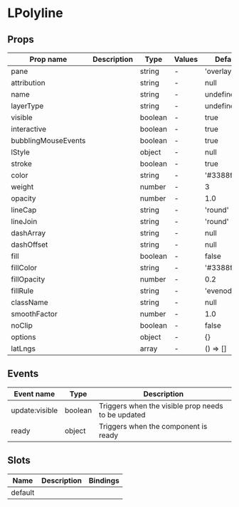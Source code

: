 # LPolyline

## Props

| Prop name           | Description | Type    | Values | Default       |
| ------------------- | ----------- | ------- | ------ | ------------- |
| pane                |             | string  | -      | 'overlayPane' |
| attribution         |             | string  | -      | null          |
| name                |             | string  | -      | undefined     |
| layerType           |             | string  | -      | undefined     |
| visible             |             | boolean | -      | true          |
| interactive         |             | boolean | -      | true          |
| bubblingMouseEvents |             | boolean | -      | true          |
| lStyle              |             | object  | -      | null          |
| stroke              |             | boolean | -      | true          |
| color               |             | string  | -      | '#3388ff'     |
| weight              |             | number  | -      | 3             |
| opacity             |             | number  | -      | 1.0           |
| lineCap             |             | string  | -      | 'round'       |
| lineJoin            |             | string  | -      | 'round'       |
| dashArray           |             | string  | -      | null          |
| dashOffset          |             | string  | -      | null          |
| fill                |             | boolean | -      | false         |
| fillColor           |             | string  | -      | '#3388ff'     |
| fillOpacity         |             | number  | -      | 0.2           |
| fillRule            |             | string  | -      | 'evenodd'     |
| className           |             | string  | -      | null          |
| smoothFactor        |             | number  | -      | 1.0           |
| noClip              |             | boolean | -      | false         |
| options             |             | object  | -      | {}            |
| latLngs             |             | array   | -      | () => []      |

## Events

| Event name     | Type    | Description                                        |
| -------------- | ------- | -------------------------------------------------- |
| update:visible | boolean | Triggers when the visible prop needs to be updated |
| ready          | object  | Triggers when the component is ready               |

## Slots

| Name    | Description | Bindings |
| ------- | ----------- | -------- |
| default |             |          |

